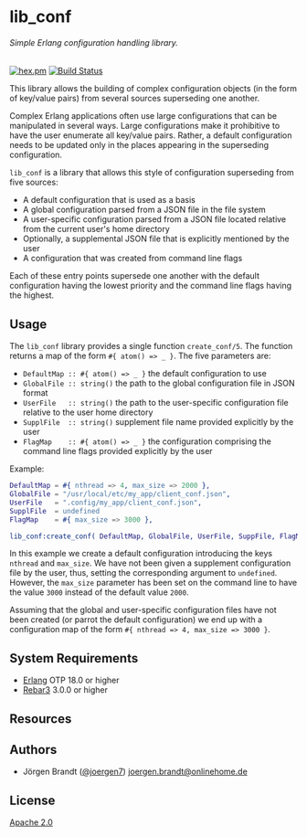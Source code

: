 # lib_conf
###### Simple Erlang configuration handling library.

[![hex.pm](https://img.shields.io/hexpm/v/lib_conf.svg?style=flat)](https://hex.pm/packages/lib_conf) [![Build Status](https://travis-ci.org/joergen7/lib_conf.svg?branch=master)](https://travis-ci.org/joergen7/lib_conf)

This library allows the building of complex configuration objects (in the form of key/value pairs) from several sources superseding one another.

Complex Erlang applications often use large configurations that can be manipulated in several ways. Large configurations make it prohibitive to have the user enumerate all key/value pairs. Rather, a default configuration needs to be updated only in the places appearing in the superseding configuration.

`lib_conf` is a library that allows this style of configuration superseding from five sources:

- A default configuration that is used as a basis
- A global configuration parsed from a JSON file in the file system
- A user-specific configuration parsed from a JSON file located relative from the current user's home directory
- Optionally, a supplemental JSON file that is explicitly mentioned by the user
- A configuration that was created from command line flags

Each of these entry points supersede one another with the default configuration having the lowest priority and the command line flags having the highest.

## Usage

The `lib_conf` library provides a single function `create_conf/5`. The function returns a map of the form `#{ atom() => _ }`. The five parameters are:

- `DefaultMap :: #{ atom() => _ }` the default configuration to use
- `GlobalFile :: string()` the path to the global configuration file in JSON format
- `UserFile   :: string()` the path to the user-specific configuration file relative to the user home directory
- `SupplFile  :: string()` supplement file name provided explicitly by the user
- `FlagMap    :: #{ atom() => _ }` the configuration comprising the command line flags provided explicitly by the user

Example:

```erlang
DefaultMap = #{ nthread => 4, max_size => 2000 },
GlobalFile = "/usr/local/etc/my_app/client_conf.json",
UserFile   = ".config/my_app/client_conf.json",
SupplFile  = undefined
FlagMap    = #{ max_size => 3000 },

lib_conf:create_conf( DefaultMap, GlobalFile, UserFile, SuppFile, FlagMap ).
```

In this example we create a default configuration introducing the keys `nthread` and `max_size`. We have not been given a supplement configuration file by the user, thus, setting the corresponding argument to `undefined`. However, the `max_size` parameter has been set on the command line to have the value `3000` instead of the default value `2000`.

Assuming that the global and user-specific configuration files have not been created (or parrot the default configuration) we end up with a configuration map of the form `#{ nthread => 4, max_size => 3000 }`.

## System Requirements

- [Erlang](http://www.erlang.org/) OTP 18.0 or higher
- [Rebar3](https://www.rebar3.org/) 3.0.0 or higher

## Resources

## Authors

- Jörgen Brandt ([@joergen7](https://github.com/joergen7/)) [joergen.brandt@onlinehome.de](mailto:joergen.brandt@onlinehome.de)

## License

[Apache 2.0](https://www.apache.org/licenses/LICENSE-2.0.html)